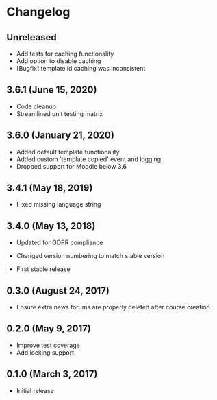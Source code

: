 # Changelog

## Unreleased

- Add tests for caching functionality
- Add option to disable caching
- [Bugfix] template id caching was inconsistent

## 3.6.1 (June 15, 2020)

- Code cleanup
- Streamlined unit testing matrix

## 3.6.0 (January 21, 2020)

- Added default template functionality
- Added custom 'template copied' event and logging
- Dropped support for Moodle below 3.6

## 3.4.1 (May 18, 2019)

- Fixed missing language string

## 3.4.0 (May 13, 2018)

- Updated for GDPR compliance

- Changed version numbering to match stable version
- First stable release

## 0.3.0 (August 24, 2017)

- Ensure extra news forums are properly deleted after course creation

## 0.2.0 (May 9, 2017)

- Improve test coverage
- Add locking support

## 0.1.0 (March 3, 2017)

- Initial release
